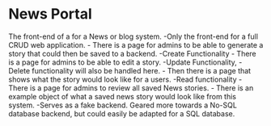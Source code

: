 # News Portal 
The front-end of a for a News or blog system. -Only the front-end for a full CRUD web application. 
    - There is a page for admins to be able to generate a story that could then be saved to a backend. -Create Functionality
    - There is a page for admins to be able to edit a story. -Update Functionality, -Delete functionality will also be handled here.
    - Then there is a page that shows what the story would look like for a users. -Read functionality
    - There is a page for admins to review all saved News stories.
    - There is an example object of what a saved news story would look like from this system. -Serves as a fake backend. Geared more towards a No-SQL database backend, but could easily be adapted for a SQL database. 
